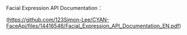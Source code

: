Facial Expression API Documentation：


(https://github.com/123Simon-Lee/CYAN-FaceApi/files/14416546/Facial_Expression_API_Documentation_EN.pdf)
